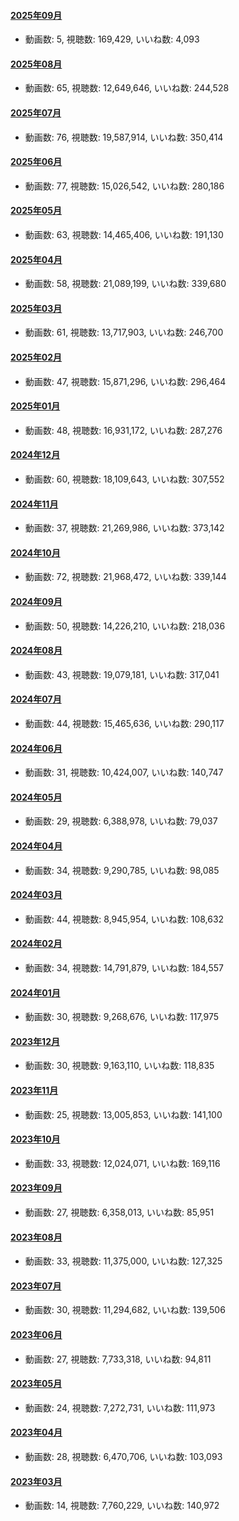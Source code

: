 #### [2025年09月](videos/202509 "wikilink")

-   動画数: 5, 視聴数: 169,429, いいね数: 4,093

#### [2025年08月](videos/202508 "wikilink")

-   動画数: 65, 視聴数: 12,649,646, いいね数: 244,528

#### [2025年07月](videos/202507 "wikilink")

-   動画数: 76, 視聴数: 19,587,914, いいね数: 350,414

#### [2025年06月](videos/202506 "wikilink")

-   動画数: 77, 視聴数: 15,026,542, いいね数: 280,186

#### [2025年05月](videos/202505 "wikilink")

-   動画数: 63, 視聴数: 14,465,406, いいね数: 191,130

#### [2025年04月](videos/202504 "wikilink")

-   動画数: 58, 視聴数: 21,089,199, いいね数: 339,680

#### [2025年03月](videos/202503 "wikilink")

-   動画数: 61, 視聴数: 13,717,903, いいね数: 246,700

#### [2025年02月](videos/202502 "wikilink")

-   動画数: 47, 視聴数: 15,871,296, いいね数: 296,464

#### [2025年01月](videos/202501 "wikilink")

-   動画数: 48, 視聴数: 16,931,172, いいね数: 287,276

#### [2024年12月](videos/202412 "wikilink")

-   動画数: 60, 視聴数: 18,109,643, いいね数: 307,552

#### [2024年11月](videos/202411 "wikilink")

-   動画数: 37, 視聴数: 21,269,986, いいね数: 373,142

#### [2024年10月](videos/202410 "wikilink")

-   動画数: 72, 視聴数: 21,968,472, いいね数: 339,144

#### [2024年09月](videos/202409 "wikilink")

-   動画数: 50, 視聴数: 14,226,210, いいね数: 218,036

#### [2024年08月](videos/202408 "wikilink")

-   動画数: 43, 視聴数: 19,079,181, いいね数: 317,041

#### [2024年07月](videos/202407 "wikilink")

-   動画数: 44, 視聴数: 15,465,636, いいね数: 290,117

#### [2024年06月](videos/202406 "wikilink")

-   動画数: 31, 視聴数: 10,424,007, いいね数: 140,747

#### [2024年05月](videos/202405 "wikilink")

-   動画数: 29, 視聴数: 6,388,978, いいね数: 79,037

#### [2024年04月](videos/202404 "wikilink")

-   動画数: 34, 視聴数: 9,290,785, いいね数: 98,085

#### [2024年03月](videos/202403 "wikilink")

-   動画数: 44, 視聴数: 8,945,954, いいね数: 108,632

#### [2024年02月](videos/202402 "wikilink")

-   動画数: 34, 視聴数: 14,791,879, いいね数: 184,557

#### [2024年01月](videos/202401 "wikilink")

-   動画数: 30, 視聴数: 9,268,676, いいね数: 117,975

#### [2023年12月](videos/202312 "wikilink")

-   動画数: 30, 視聴数: 9,163,110, いいね数: 118,835

#### [2023年11月](videos/202311 "wikilink")

-   動画数: 25, 視聴数: 13,005,853, いいね数: 141,100

#### [2023年10月](videos/202310 "wikilink")

-   動画数: 33, 視聴数: 12,024,071, いいね数: 169,116

#### [2023年09月](videos/202309 "wikilink")

-   動画数: 27, 視聴数: 6,358,013, いいね数: 85,951

#### [2023年08月](videos/202308 "wikilink")

-   動画数: 33, 視聴数: 11,375,000, いいね数: 127,325

#### [2023年07月](videos/202307 "wikilink")

-   動画数: 30, 視聴数: 11,294,682, いいね数: 139,506

#### [2023年06月](videos/202306 "wikilink")

-   動画数: 27, 視聴数: 7,733,318, いいね数: 94,811

#### [2023年05月](videos/202305 "wikilink")

-   動画数: 24, 視聴数: 7,272,731, いいね数: 111,973

#### [2023年04月](videos/202304 "wikilink")

-   動画数: 28, 視聴数: 6,470,706, いいね数: 103,093

#### [2023年03月](videos/202303 "wikilink")

-   動画数: 14, 視聴数: 7,760,229, いいね数: 140,972


